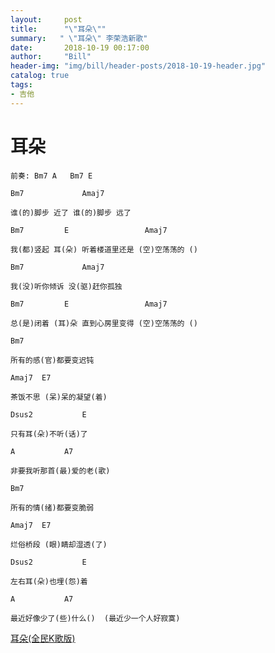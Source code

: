 ```yaml
---
layout:     post
title:      "\"耳朵\""
summary:   " \"耳朵\" 李荣浩新歌"
date:       2018-10-19 00:17:00
author:     "Bill"
header-img: "img/bill/header-posts/2018-10-19-header.jpg"
catalog: true
tags:
- 吉他
---
```



# 耳朵

```
前奏: Bm7 A	Bm7	E

Bm7				Amaj7

谁(的)脚步 近了 谁(的)脚步 远了

Bm7			E				  Amaj7

我(都)竖起 耳(朵) 听着楼道里还是 (空)空荡荡的 ()

Bm7				Amaj7

我(没)听你倾诉 没(驱)赶你孤独

Bm7			E				  Amaj7

总(是)闭着 (耳)朵 直到心房里变得 (空)空荡荡的 ()

Bm7

所有的感(官)都要变迟钝

Amaj7  E7

茶饭不思 (呆)呆的凝望(着)

Dsus2			E

只有耳(朵)不听(话)了

A			A7

非要我听那首(最)爱的老(歌)

Bm7

所有的情(绪)都要变脆弱

Amaj7  E7

烂俗桥段 (眼)睛却湿透(了)

Dsus2			E

左右耳(朵)也埋(怨)着

A			A7

最近好像少了(些)什么()  (最近少一个人好寂寞)
```

[耳朵(全民K歌版)](http://node.kg.qq.com/play?s=zO5vzCzG_BA6Oz2n&g_f=personal)
